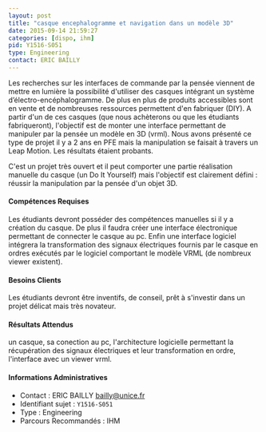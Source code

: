 ```yaml
---
layout: post
title: "casque encephalogramme et navigation dans un modèle 3D"
date: 2015-09-14 21:59:27
categories: [dispo, ihm]
pid: Y1516-S051
type: Engineering
contact: ERIC BAILLY
---
```

       
Les recherches sur les interfaces de commande par la pensée viennent de mettre en lumière la possibilité d'utiliser des casques intégrant un système d’électro-encéphalogramme. De plus en plus de produits accessibles sont en vente et de nombreuses ressources permettent d'en fabriquer (DIY). 
A partir d'un de ces casques (que nous achèterons ou que les étudiants fabriqueront), l'objectif est de monter une interface permettant de manipuler par la pensée un modèle en 3D (vrml). Nous avons présenté ce type de projet il y a 2 ans en PFE mais la manipulation se faisait à travers un Leap Motion. Les résultats étaient probants.

C'est un projet très ouvert et il peut comporter une partie réalisation manuelle du casque (un Do It Yourself) mais l'objectif est clairement défini : réussir la manipulation par la pensée d'un objet 3D.

#### Compétences Requises
Les étudiants devront posséder des compétences manuelles si il y a création du casque. De plus il faudra créer une interface électronique permettant de connecter le casque au pc. Enfin une interface logiciel intégrera la transformation des signaux électriques fournis par le casque en ordres exécutés par le logiciel comportant le modèle VRML (de nombreux viewer existent).


#### Besoins Clients
Les étudiants devront être inventifs, de conseil, prêt à s'investir dans un projet délicat mais très novateur.

#### Résultats Attendus
un casque, sa conection au pc, l'architecture logicielle permettant la récupération des signaux électriques et leur transformation en ordre, l'interface avec un viewer vrml.
     

#### Informations Administratives
  * Contact : ERIC BAILLY <bailly@unice.fr>
  * Identifiant sujet : `Y1516-S051`
  * Type : Engineering
  * Parcours Recommandés : IHM
     